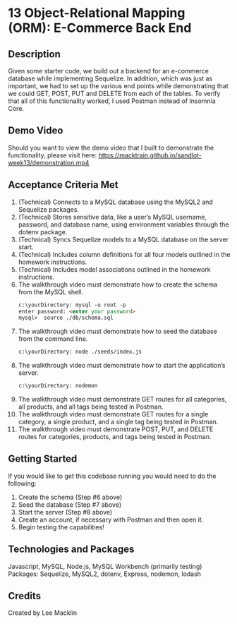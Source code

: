 # 13 Object-Relational Mapping (ORM): E-Commerce Back End

## Description

Given some starter code, we build out a backend for an e-commerce database while implementing Sequelize.  In addition, which was just as important, we had to set up the various end points while demonstrating that we could GET, POST, PUT and DELETE from each of the tables. To verify that all of this functionality worked, I used Postman instead of Insomnia Core.

## Demo Video

Should you want to view the demo video that I built to demonstrate the functionality, please visit here:
 https://macktrain.github.io/sandlot-week13/demonstration.mp4


##  Acceptance Criteria Met

1.  (Technical) Connects to a MySQL database using the MySQL2 and Sequelize packages.
2.  (Technical) Stores sensitive data, like a user’s MySQL username, password, and database name, using environment variables through the dotenv package.
3.  (Technical) Syncs Sequelize models to a MySQL database on the server start.
4.  (Technical) Includes column definitions for all four models outlined in the homework instructions.
5.  (Technical) Includes model associations outlined in the homework instructions.
6.  The walkthrough video must demonstrate how to create the schema from the MySQL shell.
    ```md
    c:\yourDirectory: mysql -u root -p
    enter password: <enter your password>
    mysql>  source ./db/schema.sql
    ```
7.  The walkthrough video must demonstrate how to seed the database from the command line.
    ```md
    c:\yourDirectory: node ./seeds/index.js
    ```
8.  The walkthrough video must demonstrate how to start the application’s server.
    ```md
    c:\yourDirectory: nodemon
    ```
9.  The walkthrough video must demonstrate GET routes for all categories, all products, and all tags being tested in Postman.
10. The walkthrough video must demonstrate GET routes for a single category, a single product, and a single tag being tested in Postman.
11. The walkthrough video must demonstrate POST, PUT, and DELETE routes for categories, products, and tags being tested in Postman.

## Getting Started

If you would like to get this codebase running you would need to do the following:
1.  Create the schema (Step #6 above)
2.  Seed the database (Step #7 above)
3.  Start the server  (Step #8 above)
4.  Create an account, if necessary with Postman and then open it.
5.  Begin testing the capabilities!

## Technologies and Packages
Javascript, MySQL, Node.js, MySQL Workbench (primarily testing)
Packages:  Sequelize, MySQL2, dotenv, Express, nodemon, lodash

## Credits

Created by Lee Macklin